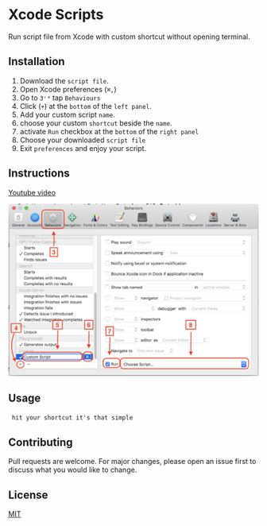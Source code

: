 # Xcode Scripts

Run script file from Xcode with custom shortcut without opening terminal.

 
## Installation

1. Download the ```script file```.
2. Open Xcode preferences (```⌘,```)
3. Go to ```3ʳᵈ``` tap ```Behaviours```
4. Click (```+```) at the ```bottom``` of the ```left panel```.
5. Add your custom script ```name```.
6. choose your custom ```shortcut``` beside the ```name```.
7. activate ```Run```  checkbox at the ```bottom``` of the ```right panel```
8. Choose your downloaded ```script file```
9. Exit ```preferences``` and enjoy your script.

## Instructions
[Youtube video](https://www.youtube.com/watch?v=-QYAX05UhMI)

![instructions image](https://github.com/AhmedMohamedAllam/Xcode-Scripts/blob/master/instructions.png)




## Usage

``` hit your shortcut it's that simple```

## Contributing
Pull requests are welcome. For major changes, please open an issue first to discuss what you would like to change.

## License
[MIT](https://choosealicense.com/licenses/mit/)
